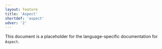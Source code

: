```yaml
---
layout: feature
title: 'Aspect'
shortdef: 'aspect'
udver: '2'
---
```


This document is a placeholder for the language-specific documentation
for `Aspect`.
